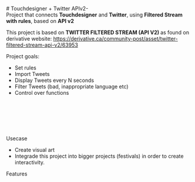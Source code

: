 <p># Touchdesigner + Twitter APIv2-<br />
Project that connects <strong>Touchdesigner</strong> and <strong>Twitter</strong>, using <strong>Filtered Stream with rules</strong>, based on <strong>API v2</strong></p>

<p>This project is based on&nbsp;<strong>TWITTER FILTERED STREAM (API V2)&nbsp;</strong>as found on derivative website:&nbsp;<a href="https://derivative.ca/community-post/asset/twitter-filtered-stream-api-v2/63953">https://derivative.ca/community-post/asset/twitter-filtered-stream-api-v2/63953</a></p>

<p>Project goals:</p>

<ul>
	<li>Set rules</li>
	<li>Import Tweets</li>
	<li>Display Tweets every N seconds</li>
	<li>Filter Tweets (bad, inappropriate language etc)</li>
	<li>Control over functions</li>
</ul>

<p>&nbsp;</p>

<p>&nbsp;</p>

<p>&nbsp;</p>

<p>Usecase</p>

<ul>
	<li>Create visual art</li>
	<li>Integrade this project into bigger projects (festivals) in order to create interactivity.&nbsp;</li>
</ul>

<p>Features</p>

<p>&nbsp;</p>
